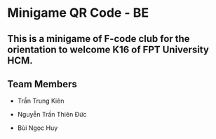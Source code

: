 # Minigame QR Code - BE

## This is a minigame of F-code club for the orientation to welcome K16 of FPT University HCM.

## Team Members

* Trần Trung Kiên
  
* Nguyễn Trần Thiên Đức
  
* Bùi Ngọc Huy 
